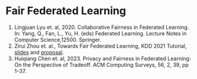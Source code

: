 # Fair Federated Learning
1. Lingjuan Lyu et. al, 2020. Collaborative Fairness in Federated Learning. In: Yang, Q., Fan, L., Yu, H. (eds) Federated Learning. Lecture Notes in Computer Science,12500. Springer.
2. Zirui Zhou et. al., Towards Fair Federated Learning, KDD 2021 Tutorial, [slides](https://www.cas.mcmaster.ca/~chul9/Contents/KDD_2021_Tutorial.html) and [proposal](https://dl.acm.org/doi/10.1145/3447548.3470814).
3. Huiqiang Chen et. al, 2023. Privacy and Fairness in Federated Learning: On the Perspective of Tradeoff. ACM Computing Surveys, 56, 2, 39, pp 1–37.